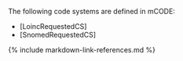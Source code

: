 The following code systems are defined in mCODE:

* [LoincRequestedCS]
* [SnomedRequestedCS]

{% include markdown-link-references.md %}
